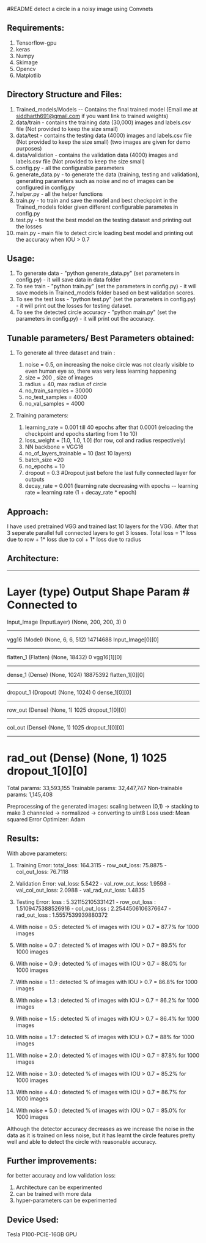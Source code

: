 #README detect a circle in a noisy image using Convnets


Requirements:
--------------
1. Tensorflow-gpu
2. keras
3. Numpy
4. Skimage
5. Opencv
6. Matplotlib

Directory Structure and Files:
------------------------------
1. Trained_models/Models -- Contains the final trained model (Email me at siddharth691@gmail.com if you want link to trained weights)
2. data/train - contains the training data (30,000) images and labels.csv file (Not provided to keep the size small)
3. data/test - contains the testing data (4000) images and labels.csv file (Not provided to keep the size small) (two images are given for demo purposes)
4. data/validation - contains the validation data (4000) images and labels.csv file (Not provided to keep the size small)
5. config.py - all the configurable parameters
6. generate_data.py - to generate the data (training, testing and validation), generating parameters such as noise and no of images can be configured in config.py
7. helper.py - all the helper functions
8. train.py - to train and save the model and best checkpoint in the Trained_models folder given different configurable parametes in config.py
9. test.py - to test the best model on the testing dataset and printing out the losses
10. main.py - main file to detect circle loading best model and printing out the accuracy when IOU > 0.7 

Usage:
------
1. To generate data - "python generate_data.py" (set parameters in config.py) - it will save data in data folder
2. To see train - "python train.py" (set the parameters in config.py) - it will save models in Trained_models folder based on best validation scores.
3. To see the test loss - "python test.py" (set the parameters in config.py) - it will print out the losses for testing dataset.
4. To see the detected circle accuracy - "python main.py" (set the parameters in config.py) - it will print out the accuracy.


Tunable parameters/ Best Parameters obtained:
---------------------------------------------
1. To generate all three dataset and train : 
	1. noise = 0.5, on increasing the noise circle was not clearly visible to even human eye so, there was very less learning happening
	2. size = 200 , size of images
	3. radius = 40, max radius of circle 
	4. no_train_samples = 30000
	5. no_test_samples = 4000
	6. no_val_samples = 4000

2. Training parameters:
	1. learning_rate = 0.001 till 40 epochs after that 0.0001 (reloading the checkpoint and epochs starting from 1 to 10)
	2. loss_weight = [1.0, 1.0, 1.0] (for row, col and radius respectively)
	3. NN backbone = VGG16
	4. no_of_layers_trainable = 10 (last 10 layers)
	5. batch_size =20
	6. no_epochs = 10
	7. dropout = 0.3 #Dropout just before the last fully connected layer for outputs
	8. decay_rate = 0.001 (learning rate decreasing with epochs -- learning rate = learning rate (1 + decay_rate * epoch)

Approach:
---------
I have used pretrained VGG and trained last 10 layers for the VGG. After that 3 seperate parallel full connected layers to get 3 losses.
Total loss = 1* loss due to row + 1* loss due to col + 1* loss due to radius

Architecture:
-------------

__________________________________________________________________________________________________
Layer (type)                    Output Shape         Param #     Connected to                     
==================================================================================================
Input_Image (InputLayer)        (None, 200, 200, 3)  0                                            
__________________________________________________________________________________________________
vgg16 (Model)                   (None, 6, 6, 512)    14714688    Input_Image[0][0]                
__________________________________________________________________________________________________
flatten_1 (Flatten)             (None, 18432)        0           vgg16[1][0]                      
__________________________________________________________________________________________________
dense_1 (Dense)                 (None, 1024)         18875392    flatten_1[0][0]                  
__________________________________________________________________________________________________
dropout_1 (Dropout)             (None, 1024)         0           dense_1[0][0]                    
__________________________________________________________________________________________________
row_out (Dense)                 (None, 1)            1025        dropout_1[0][0]                  
__________________________________________________________________________________________________
col_out (Dense)                 (None, 1)            1025        dropout_1[0][0]                  
__________________________________________________________________________________________________
rad_out (Dense)                 (None, 1)            1025        dropout_1[0][0]                  
==================================================================================================
Total params: 33,593,155
Trainable params: 32,447,747
Non-trainable params: 1,145,408

Preprocessing of the generated images: scaling between (0,1) -> stacking to make 3 channeled -> normalized -> converting to uint8
Loss used: Mean squared Error
Optimizer: Adam 


Results:
--------
With above parameters:

1. Training Error: total_loss: 164.3115 - row_out_loss: 75.8875 - col_out_loss: 76.7118
2. Validation Error: val_loss: 5.5422 - val_row_out_loss: 1.9598 - val_col_out_loss: 2.0988 - val_rad_out_loss: 1.4835
3. Testing Error: loss : 5.321152105331421 - row_out_loss : 1.5109475388526916 - col_out_loss : 2.2544506106376647 - rad_out_loss : 1.5557539939880372 

4. With noise = 0.5 : detected % of images with IOU > 0.7 = 87.7%  for 1000 images
5. With noise = 0.7 : detected % of images with IOU > 0.7 = 89.5%  for 1000 images
6. With noise = 0.9 : detected % of images with IOU > 0.7 = 88.0%  for 1000 images
7. With noise = 1.1 : detected % of images with IOU > 0.7 = 86.8%  for 1000 images
8. With noise = 1.3 : detected % of images with IOU > 0.7 = 86.2%  for 1000 images
9. With noise = 1.5 : detected % of images with IOU > 0.7 = 86.4%  for 1000 images
10. With noise = 1.7 : detected % of images with IOU > 0.7 = 88%  for 1000 images
11. With noise = 2.0 : detected % of images with IOU > 0.7 = 87.8%  for 1000 images
12. With noise = 3.0 : detected % of images with IOU > 0.7 = 85.2%  for 1000 images
13. With noise = 4.0 : detected % of images with IOU > 0.7 = 86.7%  for 1000 images
14. With noise = 5.0 : detected % of images with IOU > 0.7 = 85.0%  for 1000 images

Although the detector accuracy decreases as we increase the noise in the data as it is trained on less noise, but it has learnt the circle features pretty well
and able to detect the circle with reasonable accuracy.

Further improvements:
---------------------
for better accuracy and low validation loss:
1. Architecture can be experimented
2. can be trained with more data
3. hyper-parameters can be experimented

Device Used:
------------
Tesla P100-PCIE-16GB GPU


